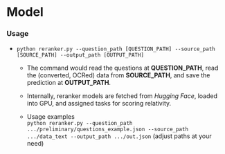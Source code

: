 # Model

### Usage

- `python reranker.py --question_path [QUESTION_PATH] --source_path [SOURCE_PATH] --output_path [OUTPUT_PATH]`

    - The command would read the questions at **QUESTION_PATH**, read the (converted, OCRed) data from **SOURCE_PATH**, and save the prediction at **OUTPUT_PATH**.

    - Internally, reranker models are fetched from *Hugging Face*, loaded into GPU, and assigned tasks for scoring relativity.

    - Usage examples \
    `python reranker.py --question_path .../preliminary/questions_example.json --source_path .../data_text --output_path .../out.json` (adjust paths at your need)

